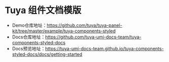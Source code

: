 # Tuya 组件文档模版

- Demo仓库地址：https://github.com/tuya/tuya-panel-kit/tree/master/example/tuya-components-styled
- Docs仓库地址：https://github.com/tuya-umi-docs-team/tuya-components-styled-docs
- Docs预览地址：https://tuya-umi-docs-team.github.io/tuya-components-styled-docs/docs/getting-started
